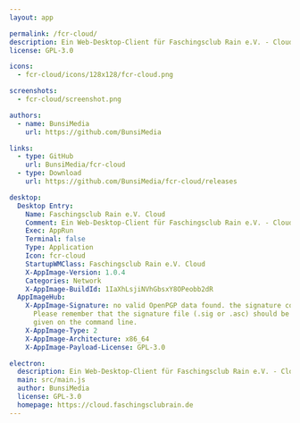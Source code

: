 ```yaml
---
layout: app

permalink: /fcr-cloud/
description: Ein Web-Desktop-Client für Faschingsclub Rain e.V. - Cloud
license: GPL-3.0

icons:
  - fcr-cloud/icons/128x128/fcr-cloud.png

screenshots:
  - fcr-cloud/screenshot.png

authors:
  - name: BunsiMedia
    url: https://github.com/BunsiMedia

links:
  - type: GitHub
    url: BunsiMedia/fcr-cloud
  - type: Download
    url: https://github.com/BunsiMedia/fcr-cloud/releases

desktop:
  Desktop Entry:
    Name: Faschingsclub Rain e.V. Cloud
    Comment: Ein Web-Desktop-Client für Faschingsclub Rain e.V. - Cloud
    Exec: AppRun
    Terminal: false
    Type: Application
    Icon: fcr-cloud
    StartupWMClass: Faschingsclub Rain e.V. Cloud
    X-AppImage-Version: 1.0.4
    Categories: Network
    X-AppImage-BuildId: 1IaXhLsjiNVhGbsxY8OPeobb2dR
  AppImageHub:
    X-AppImage-Signature: no valid OpenPGP data found. the signature could not be verified.
      Please remember that the signature file (.sig or .asc) should be the first file
      given on the command line.
    X-AppImage-Type: 2
    X-AppImage-Architecture: x86_64
    X-AppImage-Payload-License: GPL-3.0

electron:
  description: Ein Web-Desktop-Client für Faschingsclub Rain e.V. - Cloud
  main: src/main.js
  author: BunsiMedia
  license: GPL-3.0
  homepage: https://cloud.faschingsclubrain.de
---
```


